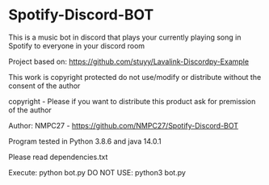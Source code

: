 # Spotify-Discord-BOT
This is a music bot in discord that plays your currently playing song in Spotify to everyone in your discord room


Project based on: https://github.com/stuyy/Lavalink-Discordpy-Example

This work is copyright protected do not use/modify or distribute without the consent of the author

copyright - Please if you want to distribute this product ask for premission of the author

Author: NMPC27 - https://github.com/NMPC27/Spotify-Discord-BOT

Program tested in Python 3.8.6 and java 14.0.1

Please read dependencies.txt

Execute: python bot.py
DO NOT USE: python3 bot.py
